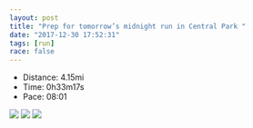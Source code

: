 ```yaml
---
layout: post
title: "Prep for tomorrow’s midnight run in Central Park "
date: "2017-12-30 17:52:31"
tags: [run]
race: false
---
```

<ul>
 <li>Distance: 4.15mi</li>
 <li>Time: 0h33m17s</li>
 <li>Pace: 08:01</li>
</ul>

<img src='https://maps.googleapis.com/maps/api/staticmap?maptype=roadmap&path=enc:_wrwF|lqbMw@aArA}E`DSrn@za@}BjIzFdCyHj_@yE}DsFfLsI}GyNyEoGnRgt@se@dF{QrABq@i@zFsQ~Au@zAyMfGqPzFzAjEqLjFnBsD`OxB^{@pEfEdD&key=AIzaSyC1MId7bFpkLXNAaYhBSTb8jLyiSqzbDtM&size=800x800&markers=color:yellow|label:S|40.73344,-73.98623&markers=color:green|label:F|40.73352,-73.98518999999999'>

<img src='https://dgtzuqphqg23d.cloudfront.net/NGJru78EyetFDAE1-P3eAHbQPvv5U1BpotOmSyPf94Q-577x768.jpg'>

<img src='https://dgtzuqphqg23d.cloudfront.net/ui8BNNTLlrF8G1tCFb_fPsUSq4WSIE-b7fBD8EjuiGY-431x768.jpg'>

